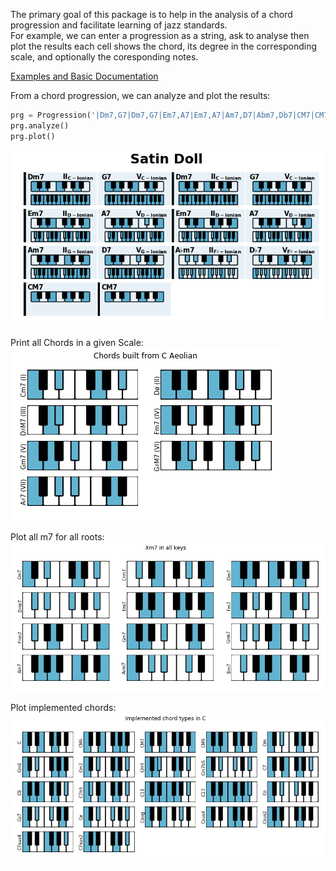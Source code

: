 The primary goal of this package is to help in the analysis of a chord progression and facilitate learning of jazz standards.  
For example, we can enter a progression as a string, ask to analyse then plot the results each cell shows the chord, its degree in the corresponding scale, and optionally the coresponding notes.  

[Examples and Basic Documentation](https://github.com/NeuralControl/jazzTheory/blob/master/demos.ipynb)  


From a chord progression, we can analyze and plot the results:  
```python
prg = Progression('|Dm7,G7|Dm7,G7|Em7,A7|Em7,A7|Am7,D7|Abm7,Db7|CM7|CM7|',name='Satin Doll')  
prg.analyze()  
prg.plot()  
```
![SatinDoll](img/SatinDoll.png)  

Print all Chords in a given Scale:  
![SatinDoll](img/allChords.png)  

Plot all m7 for all roots:  
![SatinDoll](img/allKeys.png)  

Plot implemented chords:  
![SatinDoll](img/ImplementedChords.png)

